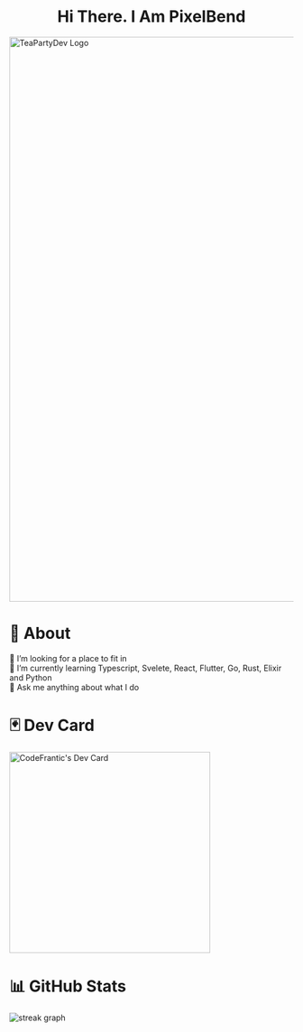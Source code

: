 <h1 align="center">
  Hi There. I Am PixelBend
</h1>

<div align="canter">
  <img src="https://github.com/user-attachments/assets/8b4c5aab-baab-467d-971f-899b4f89f24b" alt="TeaPartyDev Logo" style="width: 1000px; height: auto;"/>
</div>

# 💫 About
🤝 I’m looking for a place to fit in<br>
🌱 I’m currently learning Typescript, Svelete, React, Flutter, Go, Rust, Elixir and Python<br>
💬 Ask me anything about what I do<br>

# 🃏 Dev Card
<a href="https://app.daily.dev/codefrantic"><img src="https://api.daily.dev/devcards/v2/92Tc0MIH5UarnguOUFTDJ.png?type=default&r=wz5" width="356" alt="CodeFrantic's Dev Card"/></a>

# 📊 GitHub Stats
<img src="https://streak-stats.demolab.com?user=codefrantic&locale=en&mode=daily&theme=tokyonight&hide_border=true&border_radius=20" alt="streak graph"  />

